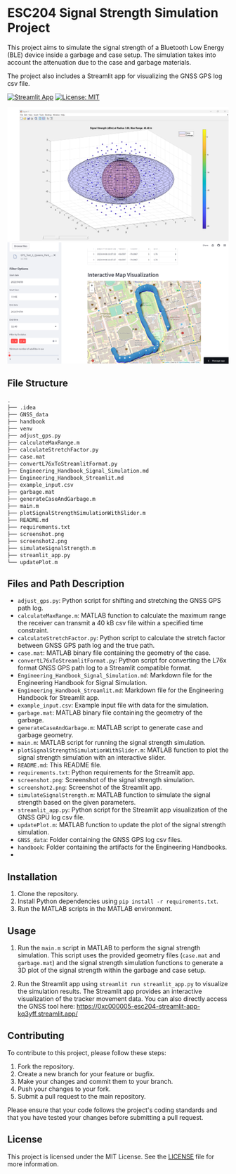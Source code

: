 # ESC204 Signal Strength Simulation Project

This project aims to simulate the signal strength of a Bluetooth Low Energy (BLE) device inside a garbage and case setup. The simulation takes into account the attenuation due to the case and garbage materials.

The project also includes a Streamlit app for visualizing the GNSS GPS log csv file.

[![Streamlit App](https://static.streamlit.io/badges/streamlit_badge_black_white.svg)](https://0xc000005-esc204-streamlit-app-kq3yff.streamlit.app/)
[![License: MIT](https://img.shields.io/badge/License-MIT-yellow.svg)](https://opensource.org/licenses/MIT)


![Simulation Screenshot](https://raw.githubusercontent.com/0xC000005/ESC204/main/screenshot.png)
![Website Screenshot](https://raw.githubusercontent.com/0xC000005/ESC204/main/screenshot2.png)
## File Structure

```angular2html
.
├── .idea
├── GNSS_data
├── handbook
├── venv
├── adjust_gps.py
├── calculateMaxRange.m
├── calculateStretchFactor.py
├── case.mat
├── convertL76xToStreamlitFormat.py
├── Engineering_Handbook_Signal_Simulation.md
├── Engineering_Handbook_Streamlit.md
├── example_input.csv
├── garbage.mat
├── generateCaseAndGarbage.m
├── main.m
├── plotSignalStrengthSimulationWithSlider.m
├── README.md
├── requirements.txt
├── screenshot.png
├── screenshot2.png
├── simulateSignalStrength.m
├── streamlit_app.py
└── updatePlot.m
```



## Files and Path Description

- `adjust_gps.py`: Python script for shifting and stretching the GNSS GPS path log.
- `calculateMaxRange.m`: MATLAB function to calculate the maximum range the receiver can transmit a 40 kB csv file within a specified time constraint.
- `calculateStretchFactor.py`: Python script to calculate the stretch factor between GNSS GPS path log and the true path.
- `case.mat`: MATLAB binary file containing the geometry of the case.
- `convertL76xToStreamlitFormat.py`: Python script for converting the L76x format GNSS GPS path log to a Streamlit compatible format.
- `Engineering_Handbook_Signal_Simulation.md`: Markdown file for the Engineering Handbook for Signal Simulation.
- `Engineering_Handbook_Streamlit.md`: Markdown file for the Engineering Handbook for Streamlit app.
- `example_input.csv`: Example input file with data for the simulation.
- `garbage.mat`: MATLAB binary file containing the geometry of the garbage.
- `generateCaseAndGarbage.m`: MATLAB script to generate case and garbage geometry.
- `main.m`: MATLAB script for running the signal strength simulation.
- `plotSignalStrengthSimulationWithSlider.m`: MATLAB function to plot the signal strength simulation with an interactive slider.
- `README.md`: This README file.
- `requirements.txt`: Python requirements for the Streamlit app.
- `screenshot.png`: Screenshot of the signal strength simulation.
- `screenshot2.png`: Screenshot of the Streamlit app.
- `simulateSignalStrength.m`: MATLAB function to simulate the signal strength based on the given parameters.
- `streamlit_app.py`: Python script for the Streamlit app visualization of the GNSS GPU log csv file.
- `updatePlot.m`: MATLAB function to update the plot of the signal strength simulation.
- `GNSS_data`: Folder containing the GNSS GPS log csv files.
- `handbook`: Folder containing the artifacts for the Engineering Handbooks.
- 
## Installation

1. Clone the repository.
2. Install Python dependencies using `pip install -r requirements.txt`.
3. Run the MATLAB scripts in the MATLAB environment.

## Usage

1. Run the `main.m` script in MATLAB to perform the signal strength simulation. This script uses the provided geometry files (`case.mat` and `garbage.mat`) and the signal strength simulation functions to generate a 3D plot of the signal strength within the garbage and case setup.

2. Run the Streamlit app using `streamlit run streamlit_app.py` to visualize the simulation results. The Streamlit app provides an interactive visualization of the tracker movement data. You can also directly access the GNSS tool here: https://0xc000005-esc204-streamlit-app-kq3yff.streamlit.app/

## Contributing

To contribute to this project, please follow these steps:

1. Fork the repository.
2. Create a new branch for your feature or bugfix.
3. Make your changes and commit them to your branch.
4. Push your changes to your fork.
5. Submit a pull request to the main repository.

Please ensure that your code follows the project's coding standards and that you have tested your changes before submitting a pull request.

## License

This project is licensed under the MIT License. See the [LICENSE](LICENSE) file for more information.

